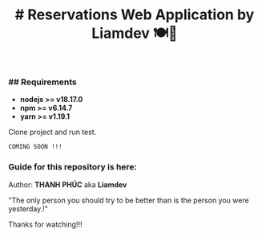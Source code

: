 <h1 align="center">
# Reservations Web Application by Liamdev 🍽️🥗
</h1>

<br>
<h3>## Requirements</h3>

- **nodejs >= v18.17.0**
- **npm >= v6.14.7**
- **yarn >= v1.19.1**

Clone project and run test.

```
COMING SOON !!!
```

### Guide for this repository is here:

Author: **THANH PHÚC** aka **Liamdev**

"The only person you should try to be better than is the person you were yesterday.!"

Thanks for watching!!!
